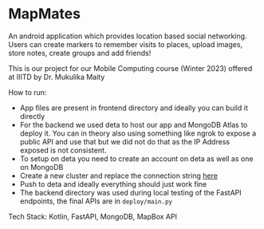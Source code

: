# MapMates

An android application which provides location based social networking. 
Users can create markers to remember visits to places, upload images, store notes, create groups and add friends!

This is our project for our Mobile Computing course (Winter 2023) offered at IIITD by Dr. Mukulika Maity

How to run:

- App files are present in frontend directory and ideally you can build it directly
- For the backend we used deta to host our app and MongoDB Atlas to deploy it. You can in theory also using something like ngrok to expose a public API and use that but we did not do that as the IP Address exposed is not consistent.
- To setup on deta you need to create an account on deta as well as one on MongoDB
- Create a new cluster and replace the connection string [here](https://github.com/aflah02/MapMates/blob/049b363be37d3b38fd4d0f70c54900d5b67e78d3/deploy/main.py#L27)
- Push to deta and ideally everything should just work fine
- The backend directory was used during local testing of the FastAPI endpoints, the final APIs are in `deploy/main.py`

Tech Stack: Kotlin, FastAPI, MongoDB, MapBox API
